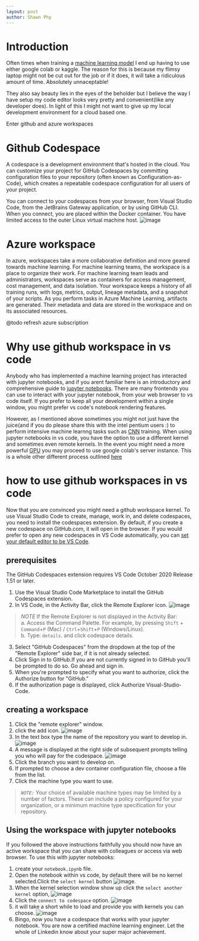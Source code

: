 ```yaml
--- 
layout: post
author: Shawn Phy
--- 
```


# Introduction
Often times when training a [machine learning model](https://www.javatpoint.com/machine-learning-models) I end up having to use either google colab or kaggle. The reason for this is because my flimsy laptop might not be cut out for the job or if it does, it will take a ridiculous amount of time. Absolutely unnaceptable!

They also say beauty lies in the eyes of the beholder but I believe the way I have setup my code editor looks very pretty and convenient(like any developer does). In light of this I might not want to give up my local development environment for a cloud based one. 

Enter github and azure workspaces 

# Github Codespace 
A codespace is a development environment that's hosted in the cloud. You can customize your project for GitHub Codespaces by committing configuration files to your repository (often known as Configuration-as-Code), which creates a repeatable codespace configuration for all users of your project.

You can connect to your codespaces from your browser, from Visual Studio Code, from the JetBrains Gateway application, or by using GitHub CLI. When you connect, you are placed within the Docker container. You have limited access to the outer Linux virtual machine host.
![image](assets/images/codespaceimage.png)

# Azure workspace 
In azure, workspaces take a more collaborative definition and more geared towards machine learning. For machine learning teams, the workspace is a place to organize their work. For machine learning team leads and administrators, workspaces serve as containers for access management, cost management, and data isolation. Your workspace keeps a history of all training runs, with logs, metrics, output, lineage metadata, and a snapshot of your scripts. As you perform tasks in Azure Machine Learning, artifacts are generated. Their metadata and data are stored in the workspace and on its associated resources.

@todo refresh azure subscription

# Why use github workspace in vs code
Anybody who has implemented a machine learning project has interacted with jupyter notebooks, and if you arent familiar here is an introductory and comprehensive guide to [jupyter notebooks](https://www.dataquest.io/blog/jupyter-notebook-tutorial/). 
There are many frontends you can use to interact with your jupyter notebook, from your web browser to vs code itself. If you prefer to keep all your development within a single window, you might prefer vs code's notebook rendering features. 

However, as I mentioned above sometimes you might not just have the juice(and if you do please share this with the intel pentium users :) to perform intensive machine learnng tasks such as [CNN](https://en.wikipedia.org/wiki/Convolutional_neural_network) training. When using jupyter notebooks in vs code, you have the option to use a different kernel and sometimes even remote kernels. In the event you might need a more powerful [GPU](https://www.intel.com/content/www/us/en/products/docs/processors/what-is-a-gpu.html) you may proceed to use google colab's server instance. This is a whole other different process outlined [here](https://www.freecodecamp.org/news/how-to-use-google-colab-with-vs-code/#:~:text=Install%20colabcode%20Python%20package.,package%20developed%20by%20Abhishek%20Thakur.)

# how to use github workspaces in vs code
Now that you are convinced you might need a github workspace kernel. To use Visual Studio Code to create, manage, work in, and delete codespaces, you need to install the codespaces extension. By default, if you create a new codespace on GitHub.com, it will open in the browser. If you would prefer to open any new codespaces in VS Code automatically, you can [set your default editor to be VS Code](https://docs.github.com/en/codespaces/setting-your-user-preferences/setting-your-default-editor-for-github-codespaces).

## prerequisites
The GitHub Codespaces extension requires VS Code October 2020 Release 1.51 or later.
1. Use the Visual Studio Code Marketplace to install the GitHub Codespaces extension.
2. In VS Code, in the Activity Bar, click the Remote Explorer icon.
![image](assets/images/image.png) 
> *NOTE* If the Remote Explorer is not displayed in the Activity Bar:<br>
> a. Access the Command Palette. For example, by pressing `Shift` + `Command`+`P` (Mac) / `Ctrl`+`Shift`+`P` (Windows/Linux).<br>
> b. Type: `details`. and click codespace details. 
3. Select "GitHub Codespaces" from the dropdown at the top of the "Remote Explorer" side bar, if it is not already selected.
4. Click Sign in to GitHub.If you are not currently signed in to GitHub you'll be prompted to do so. Go ahead and sign in.
5. When you're prompted to specify what you want to authorize, click the Authorize button for "GitHub."
6. If the authorization page is displayed, click Authorize Visual-Studio-Code. 

## creating a workspace
1. Click the "remote explorer" window. 
2. click the add icon. 
![image](assets/images/imagecodespace.png)
3. In the text box type the name of the repository you want to develop in. 
![image](assets/images/imagerepo.png)
4. A message is displayed at the right side of subsequent prompts telling you who will pay for the codespace.
![image](assets/images/imagepay.png)
5. Click the branch you want to develop on. 
6. If prompted to choose a dev container configuration file, choose a file from the list.
7. Click the machine type you want to use.
> *`NOTE:`* Your choice of available machine types may be limited by a number of factors. These can include a policy configured for your organization, or a minimum machine type specification for your repository. 

## Using the workspace with jupyter notebooks
If you followed the above instructions faithfully you should now have an active workspace that you can share with colleagues or access via web browser. To use this with jupyter notebooks:
1. create your `notebook.ipynb` file. 
2. Open the notebook within vs code, by default there will be no kernel selected.Click the `select kernel` button 
![image](assets/images/imagekernel.png). 
3. When the kernel selection window show up click the `select another kernel` option, 
![image](assets/images/imageselect.png)
4. Click the `connect to codespace` option. 
![image](assets/images/connectcodespace.png)
5. it will take a short while to load and provide you with kernels you can choose. 
![image](assets/images/serverselect.png)
6. Bingo, now you have a codespace that works with your jupyter notebook. You are now a certified machine learning engineer. Let the whole of Linkedin know about your super major achievement. 

